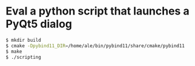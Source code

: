 # Eval a python script that launches a PyQt5 dialog


~~~.sh
$ mkdir build
$ cmake -Dpybind11_DIR=/home/ale/bin/pybind11/share/cmake/pybind11
$ make
$ ./scripting
~~~
